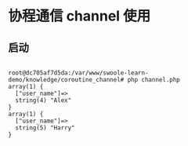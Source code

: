 # 协程通信 channel 使用

## 启动

```shell

root@dc705af7d5da:/var/www/swoole-learn-demo/knowledge/coroutine_channel# php channel.php
array(1) {
  ["user_name"]=>
  string(4) "Alex"
}
array(1) {
  ["user_name"]=>
  string(5) "Harry"
}

```
